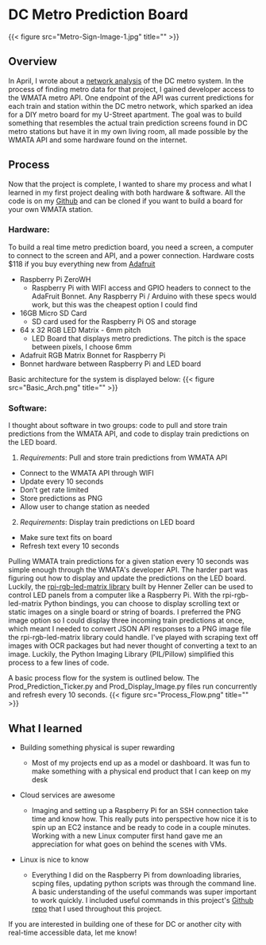 # DC Metro Prediction Board


{{< figure src="Metro-Sign-Image-1.jpg" title="" >}}

## Overview

In April, I wrote about a [network analysis](https://kevcraig.github.io/DC%20Metro%20Network%20Analysis/) of the DC metro system. In the process of finding metro data for that project, I gained developer access to the WMATA metro API. One endpoint of the API was current predictions for each train and station within the DC metro network, which sparked an idea for a DIY metro board for my U-Street apartment. The goal was to build something that resembles the actual train prediction screens found in DC metro stations but have it in my own living room, all made possible by the WMATA API and some hardware found on the internet. 

## Process
Now that the project is complete, I wanted to share my process and what I learned in my first project dealing with both hardware & software. All the code is on my [Github](https://github.com/kevcraig/LED-Metro-Sign) and can be cloned if you want to build a board for your own WMATA station. 

### Hardware:
To build a real time metro prediction board, you need a screen, a computer to connect to the screen and API, and a power connection. Hardware costs $118 if you buy everything new from [Adafruit](https://www.adafruit.com/)
* Raspberry Pi ZeroWH
  * Raspberry Pi with WIFI access and GPIO headers to connect to the AdaFruit Bonnet. Any Raspberry Pi / Arduino with these specs would work, but this was the cheapest option I could find 
* 16GB Micro SD Card
  * SD card used for the Raspberry Pi OS and storage 
* 64 x 32 RGB LED Matrix - 6mm pitch
  * LED Board that displays metro predictions. The pitch is the space between pixels, I choose 6mm
* Adafruit RGB Matrix Bonnet for Raspberry Pi
* Bonnet hardware between Raspberry Pi and LED board 


Basic architecture for the system is displayed below:
{{< figure src="Basic_Arch.png" title="" >}}

### Software:
I thought about software in two groups: code to pull and store train predictions from the WMATA API, and code to display train predictions on the LED board. 
1. *Requirements*: Pull and store train predictions from WMATA API
  * Connect to the WMATA API through WIFI
  * Update every 10 seconds
  * Don’t get rate limited
  * Store predictions as PNG
  * Allow user to change station as needed
2. *Requirements*: Display train predictions on LED board
  *  Make sure text fits on board
  * Refresh text every 10 seconds

Pulling WMATA train predictions for a given station every 10 seconds was simple enough through the WMATA's developer API. The harder part was figuring out how to display and update the predictions on the LED board. Luckily, the [rpi-rgb-led-matrix library](https://github.com/hzeller/rpi-rgb-led-matrix) built by Henner Zeller can be used to control LED panels from a computer like a Raspberry Pi. With the rpi-rgb-led-matrix Python bindings, you can choose to display scrolling text or static images on a single board or string of boards. I preferred the PNG image option so I could display three incoming train predictions at once, which meant I needed to convert JSON API responses to a PNG image file the rpi-rgb-led-matrix library could handle.  I've played with scraping text off images with OCR packages but had never thought of converting a text to an image. Luckily, the Python Imaging Library (PIL/Pillow) simplified this process to a few lines of code.

A basic process flow for the system is outlined below. The Prod_Prediction_Ticker.py and Prod_Display_Image.py files run concurrently and refresh every 10 seconds.
{{< figure src="Process_Flow.png" title="" >}}


## What I learned </h3>
* Building something physical is super rewarding</li>
  * Most of my projects end up as a model or dashboard. It was fun to make something with a physical end product that I can keep on my desk
            
* Cloud services are awesome
  * Imaging and setting up a Raspberry Pi for an SSH connection take time and know how. This really puts into perspective how nice it is to spin up an EC2 instance and be ready to code in a couple minutes. Working with a new Linux computer first hand gave me an appreciation for what goes on behind the scenes with VMs. 

* Linux is nice to know</li>
  * Everything I did on the Raspberry Pi from downloading libraries, scping files, updating python scripts was through the command line. A basic understanding of the useful commands was super important to work quickly. I included useful commands in this project's <a href="" target="_blank"> [Github repo](https://github.com/kevcraig/LED-Metro-Sign) that I used throughout this project.

If you are interested in building one of these for DC or another city with real-time accessible data, let me know!



